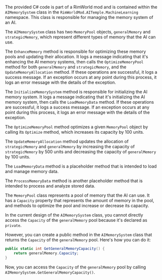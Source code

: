 The provided C# code is part of a RimWorld mod and is contained within the `AIMemorySystem` class in the `RimWorldMod.AITemple.MachineLearning` namespace. This class is responsible for managing the memory system of an AI.

The `AIMemorySystem` class has two `MemoryPool` objects, `generalMemory` and `strategicMemory`, which represent different types of memory that the AI can use.

The `EnhanceMemory` method is responsible for optimizing these memory pools and updating their allocation. It logs a message indicating that it's enhancing the AI memory systems, then calls the `OptimizeMemoryPool` method for both `generalMemory` and `strategicMemory`, and the `UpdateMemoryAllocation` method. If these operations are successful, it logs a success message. If an exception occurs at any point during this process, it logs an error message with the details of the exception.

The `InitializeMemorySystem` method is responsible for initializing the AI memory system. It logs a message indicating that it's initializing the AI memory system, then calls the `LoadMemoryData` method. If these operations are successful, it logs a success message. If an exception occurs at any point during this process, it logs an error message with the details of the exception.

The `OptimizeMemoryPool` method optimizes a given `MemoryPool` object by calling its `Optimize` method, which increases its capacity by 100 units.

The `UpdateMemoryAllocation` method updates the allocation of `strategicMemory` and `generalMemory` by increasing the capacity of `strategicMemory` by 500 units and decreasing the capacity of `generalMemory` by 100 units.

The `LoadMemoryData` method is a placeholder method that is intended to load and manage memory data.

The `ProcessMemoryData` method is another placeholder method that is intended to process and analyze stored data.

The `MemoryPool` class represents a pool of memory that the AI can use. It has a `Capacity` property that represents the amount of memory in the pool, and methods to optimize the pool and increase or decrease its capacity.

In the current design of the `AIMemorySystem` class, you cannot directly access the `Capacity` of the `generalMemory` pool because it's declared as `private`. 

However, you can create a public method in the `AIMemorySystem` class that returns the `Capacity` of the `generalMemory` pool. Here's how you can do it:

```csharp
public static int GetGeneralMemoryCapacity() {
    return generalMemory.Capacity;
}
```

Now, you can access the `Capacity` of the `generalMemory` pool by calling `AIMemorySystem.GetGeneralMemoryCapacity()`.

